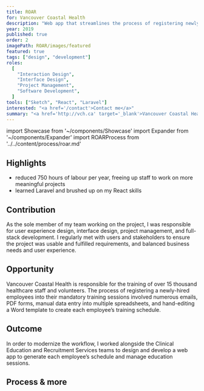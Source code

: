 ```yaml
---
title: ROAR
for: Vancouver Coastal Health
description: "Web app that streamlines the process of registering newly-hired employees into training sessions"
year: 2019
published: true
order: 2
imagePath: ROAR/images/featured
featured: true
tags: ["design", "development"]
roles:
  [
    "Interaction Design",
    "Interface Design",
    "Project Management",
    "Software Development",
  ]
tools: ["Sketch", "React", "Laravel"]
interested: "<a href='/contact'>Contact me</a>"
summary: "<a href='http://vch.ca' target='_blank'>Vancouver Coastal Health</a> trains around 1000 new staff per year, but was processing all new hires with manual document editing and data entry. To modernize the workflow, I worked alongside the Clinical Education and Recruitment Services teams to design and develop a web app to automate each employee’s schedule and manage education sessions. The new process saves over 750 hours of labour each year."
---
```


import Showcase from '~/components/Showcase'
import Expander from '~/components/Expander'
import ROARProcess from '../../content/process/roar.md'

## Highlights

- reduced 750 hours of labour per year, freeing up staff to work on more meaningful projects
- learned Laravel and brushed up on my React skills

## Contribution

As the sole member of my team working on the project, I was responsible for user experience design, interface design, project management, and full-stack development. I regularly met with users and stakeholders to ensure the project was usable and fulfilled requirements, and balanced business needs and user experience.

## Opportunity

Vancouver Coastal Health is responsible for the training of over 15 thousand healthcare staff and volunteers. The process of registering a newly-hired employees into their mandatory training sessions involved numerous emails, PDF forms, manual data entry into multiple spreadsheets, and hand-editing a Word template to create each employee’s training schedule.

## Outcome

In order to modernize the workflow, I worked alongside the Clinical Education and Recruitment Services teams to design and develop a web app to generate each employee’s schedule and manage education sessions.

<Showcase
  path="ROAR/videos/registration"
  type="video"
  source="cloudinary"
  content="To register a new hire for training, a recruitment associate fills out the registration form"
/>

<Showcase
  path="ROAR/videos/dashboard"
  type="video"
  source="cloudinary"
  content="The Dashboard displays registrations that have been submitted along with their status"
/>

<Showcase
  path="ROAR/videos/schedule"
  type="video"
  source="cloudinary"
  content="The employee's schedule is generated based on the data from the registration form, and can be reviewed in-browser and sent to the employee"
/>

## Process & more

<Expander>
  <ROARProcess/>
</Expander>